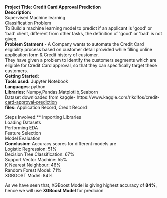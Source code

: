 ******Project Title:** Credit Card Approval Prediction  
**Description:******  
Supervised Machine learning  
Classification Problem  
To Build a machine learning model to predict if an applicant is 'good' or 'bad' client, different from other tasks, the definition of 'good' or 'bad' is not given.  
**Problem Statment** - A Company wants to automate the Credit Card eligibility process based on customer detail provided while filling online application form & Credit history of customer.  
They have given a problem to identify the customers segments which are eligible for Credit Card approval, so that they can specifically target these customers.  
**Getting Started:**  
**Tools used:** Jupyter Notebook  
**Languages**: python  
**Libraries:** Numpy,Pandas,Matplotlib,Seaborn  
Dataset downloaded from kaggle- https://www.kaggle.com/rikdifos/credit-card-approval-prediction  
**files:** Application Record, Credit Record  

Steps Involved:** Importing Libraries  
                Loading Datasets  
                Performing EDA  
                Feature Selection  
                Model Evaluation  
**Conclusion:** Accuracy scores for different models are  
Logistic Regression: 51%  
Decision Tree Classification: 67%  
Support Vector Machine: 55%  
K Nearest Neighbour: 46%  
Random Forest Model: 71%  
XGBOOST Model: 84%  

As we have seen that, XGBoost Model is giving highest accuracy of **84%**, hence we will use **XGBoost Model** for predicion
                
                
